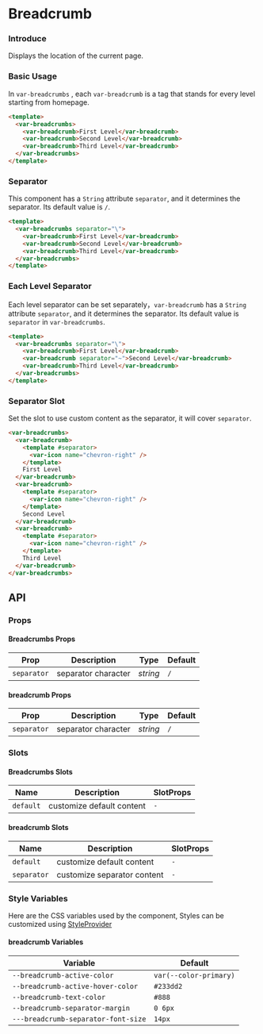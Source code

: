 # Breadcrumb

### Introduce

Displays the location of the current page.

### Basic Usage

In `var-breadcrumbs` , each `var-breadcrumb` is a tag that stands for every level starting from homepage.

```html
<template>
  <var-breadcrumbs>
    <var-breadcrumb>First Level</var-breadcrumb>
    <var-breadcrumb>Second Level</var-breadcrumb>
    <var-breadcrumb>Third Level</var-breadcrumb>
  </var-breadcrumbs>
</template>
```

### Separator

This component has a `String` attribute `separator`, and it determines the separator. Its default value is `/`.

```html
<template>
  <var-breadcrumbs separator="\">
    <var-breadcrumb>First Level</var-breadcrumb>
    <var-breadcrumb>Second Level</var-breadcrumb>
    <var-breadcrumb>Third Level</var-breadcrumb>
  </var-breadcrumbs>
</template>
```

### Each Level Separator

Each level separator can be set separately，`var-breadcrumb` has a `String` attribute `separator`, and it determines the separator. Its default value is `separator` in `var-breadcrumbs`.

```html
<template>
  <var-breadcrumbs separator="\">
    <var-breadcrumb>First Level</var-breadcrumb>
    <var-breadcrumb separator="~">Second Level</var-breadcrumb>
    <var-breadcrumb>Third Level</var-breadcrumb>
  </var-breadcrumbs>
</template>
```

### Separator Slot

Set the slot to use custom content as the separator, it will cover `separator`.

```html
<var-breadcrumbs>
  <var-breadcrumb>
    <template #separator>
      <var-icon name="chevron-right" />
    </template>
    First Level
  </var-breadcrumb>
  <var-breadcrumb>
    <template #separator>
      <var-icon name="chevron-right" />
    </template>
    Second Level
  </var-breadcrumb>
  <var-breadcrumb>
    <template #separator>
      <var-icon name="chevron-right" />
    </template>
    Third Level
  </var-breadcrumb>
</var-breadcrumbs>
```

## API

### Props

#### Breadcrumbs Props

| Prop        | Description         | Type     | Default |
| ----------- | ------------------- | -------- | ------- |
| `separator` | separator character | _string_ | `/`     |

#### breadcrumb Props

| Prop        | Description         | Type     | Default |
| ----------- | ------------------- | -------- | ------- |
| `separator` | separator character | _string_ | `/`     |

### Slots

#### Breadcrumbs Slots

| Name      | Description               | SlotProps |
| --------- | ------------------------- | --------- |
| `default` | customize default content | `-`       |

#### breadcrumb Slots

| Name        | Description                 | SlotProps |
| ----------- | --------------------------- | --------- |
| `default`   | customize default content   | `-`       |
| `separator` | customize separator content | `-`       |

### Style Variables

Here are the CSS variables used by the component, Styles can be customized using [StyleProvider](#/en-US/style-provider)

#### breadcrumb Variables

| Variable                            | Default                |
| ----------------------------------- | ---------------------- |
| `--breadcrumb-active-color`         | `var(--color-primary)` |
| `--breadcrumb-active-hover-color`   | `#233dd2`              |
| `--breadcrumb-text-color`           | `#888`                 |
| `--breadcrumb-separator-margin`     | `0 6px`                |
| `---breadcrumb-separator-font-size` | `14px`                 |
